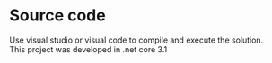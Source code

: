 # Source code

Use visual studio or visual code to compile and execute the solution.\
This project was developed in .net core 3.1
